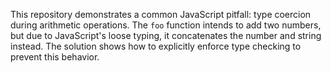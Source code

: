 This repository demonstrates a common JavaScript pitfall: type coercion during arithmetic operations. The `foo` function intends to add two numbers, but due to JavaScript's loose typing, it concatenates the number and string instead.  The solution shows how to explicitly enforce type checking to prevent this behavior.